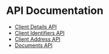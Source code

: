 # API Documentation

- [Client Details API](./client-details.md)
- [Client Identifiers API](./client-identifiers.md)
- [Client Address API](./client-address.md)
- [Documents API](./documents.md)
